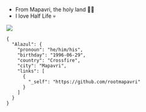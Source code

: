 - From Mapavri, the holy land 🤘🏼
- I love Half Life 💀

![ ]([https://gist.githubusercontent.com/rootmapavri/bcf24b44344d63864d137941142c1404/raw/d3c676d8219b3bdc87b3235420b172e3daf1d48b/snark.gif](https://gist.githubusercontent.com/rootmapavri/bcf24b44344d63864d137941142c1404/raw/425d28f804ac3be52634b28f100c9dc865f85027/snark.gif))


```
{
  "Alazul": {
    "pronoun": "he/him/his",
    "birthday": "1996-06-29",
    "country": "Crossfire",
    "city": "Mapavri",
    "links": [
      {
        "_self": "https://github.com/rootmapavri"
      }
    ]
  }
}
```

